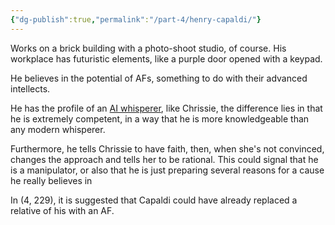 ```yaml
---
{"dg-publish":true,"permalink":"/part-4/henry-capaldi/"}
---
```


Works on a brick building with a photo-shoot studio, of course. His workplace has futuristic elements, like a purple door opened with a keypad.

He believes in the potential of AFs, something to do with their advanced intellects.

He has the profile of an [AI whisperer](https://www.youtube.com/watch?v=CIQe2jdYAJ0), like Chrissie, the difference lies in that he is extremely competent, in a way that he is more knowledgeable than any modern whisperer.

Furthermore, he tells Chrissie to have faith, then, when she's not convinced, changes the approach and tells her to be rational. This could signal that he is a manipulator, or also that he is just preparing several reasons for a cause he really believes in

In (4, 229), it is suggested that Capaldi could have already replaced a relative of his with an AF.